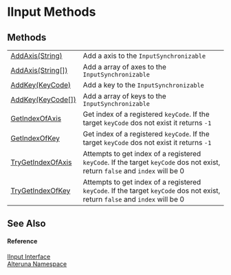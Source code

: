 # IInput Methods




## Methods
<table>
<tr>
<td><a href="M_Alteruna_IInput_AddAxis">AddAxis(String)</a></td>
<td>Add a axis to the <code>InputSynchronizable</code></td></tr>
<tr>
<td><a href="M_Alteruna_IInput_AddAxis_1">AddAxis(String[])</a></td>
<td>Add a array of axes to the <code>InputSynchronizable</code></td></tr>
<tr>
<td><a href="M_Alteruna_IInput_AddKey">AddKey(KeyCode)</a></td>
<td>Add a key to the <code>InputSynchronizable</code></td></tr>
<tr>
<td><a href="M_Alteruna_IInput_AddKey_1">AddKey(KeyCode[])</a></td>
<td>Add a array of keys to the <code>InputSynchronizable</code></td></tr>
<tr>
<td><a href="M_Alteruna_IInput_GetIndexOfAxis">GetIndexOfAxis</a></td>
<td>Get index of a registered <code>keyCode</code>. If the target <code>keyCode</code> dos not exist it returns <code>-1</code></td></tr>
<tr>
<td><a href="M_Alteruna_IInput_GetIndexOfKey">GetIndexOfKey</a></td>
<td>Get index of a registered <code>keyCode</code>. If the target <code>keyCode</code> dos not exist it returns <code>-1</code></td></tr>
<tr>
<td><a href="M_Alteruna_IInput_TryGetIndexOfAxis">TryGetIndexOfAxis</a></td>
<td>Attempts to get index of a registered <code>keyCode</code>. If the target <code>keyCode</code> dos not exist, return <code>false</code> and <code>index</code> will be 0</td></tr>
<tr>
<td><a href="M_Alteruna_IInput_TryGetIndexOfKey">TryGetIndexOfKey</a></td>
<td>Attempts to get index of a registered <code>keyCode</code>. If the target <code>keyCode</code> dos not exist, return <code>false</code> and <code>index</code> will be 0</td></tr>
</table>

## See Also


#### Reference
<a href="T_Alteruna_IInput">IInput Interface</a>  
<a href="N_Alteruna">Alteruna Namespace</a>  

